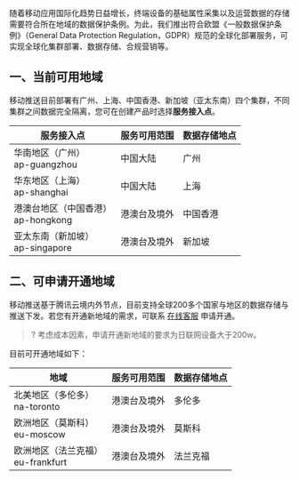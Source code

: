 随着移动应用国际化趋势日益增长，终端设备的基础属性采集以及运营数据的存储需要符合所在地域的数据保护条例。为此，我们推出符合欧盟《一般数据保护条例》（General Data Protection Regulation，GDPR）规范的全球化部署服务，可实现全球化集群部署、数据存储、合规营销等。

## 一、当前可用地域

移动推送目前部署有广州、上海、中国香港、新加坡（亚太东南）四个集群，不同集群之间数据完全隔离，您可在创建产品时选择**服务接入点**。

| 服务接入点                             | 服务可用范围 | 数据存储地点 |
| -------------------------------------- | ------------ | ------------ |
| 华南地区（广州）<br/>ap-guangzhou      | 中国大陆     | 广州         |
| 华东地区（上海）<br/>ap-shanghai      | 中国大陆     | 上海        |
| 港澳台地区（中国香港）<br/>ap-hongkong | 港澳台及境外 | 中国香港     |
| 亚太东南（新加坡）<br/>ap-singapore    | 港澳台及境外 | 新加坡       |

## 二、可申请开通地域

移动推送基于腾讯云境内外节点，目前支持全球200多个国家与地区的数据存储与推送下发。若您有开通新地域的需求，可联系 [在线客服](https://cloud.tencent.com/act/event/Online_service) 申请开通。

>? 考虑成本因素，申请开通新地域的要求为日联网设备大于200w。
>

目前可开通地域如下：

| 地域                                  | 服务可用范围 | 数据存储地点 |
| ------------------------------------- | ------------ | ------------ |
| 北美地区（多伦多）<br/>na-toronto     | 港澳台及境外 | 多伦多       |
| 欧洲地区（莫斯科）<br/>eu-moscow      | 港澳台及境外 | 莫斯科       |
| 欧洲地区（法兰克福）<br/>eu-frankfurt | 港澳台及境外 | 法兰克福     |


